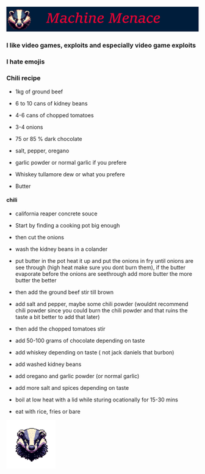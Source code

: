 ![banner](./Documentation/MarkdownBanner.png)

### I like video games, exploits and especially video game exploits
### I hate emojis

### Chili recipe

* 1kg of ground beef 
* 6 to 10 cans of kidney beans
* 4-6 cans of chopped tomatoes
* 3-4 onions
* 75 or 85 % dark chocolate
* salt, pepper, oregano
* garlic powder or normal garlic if you prefere

* Whiskey tullamore dew or what you prefere 
* Butter

#### chili
* california reaper concrete souce

* Start by finding a cooking pot big enough
* then cut the onions
* wash the kidney beans in a colander
* put butter in the pot heat it up and put the onions in fry until onions are see through (high heat make sure you dont burn them), if the butter evaporate before the onions are seethrough add more butter the more butter the better
* then add the ground beef stir till brown
* add salt and pepper, maybe some chili powder (wouldnt recommend chili powder since you could burn the chili powder and that ruins the taste a bit better to add that later)
* then add the chopped tomatoes stir
* add 50-100 grams of chocolate depending on taste
* add whiskey depending on taste ( not jack daniels that burbon)
* add washed kidney beans
* add oregano and garlic powder (or normal garlic)
* add more salt and spices depending on taste
* boil at low heat with a lid while sturing ocationally for 15-30 mins
* eat with rice, fries or bare

![watermark](https://github.com/williamjseim/williamjseim/blob/main/Documentation/MarkDownWatermark.png)
